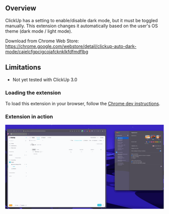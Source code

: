 ## Overview

ClickUp has a setting to enable/disable dark mode, but it must be toggled manually. This extension changes it automatically based on the user's OS theme (dark mode / light mode).

Download from Chrome Web Store: https://chrome.google.com/webstore/detail/clickup-auto-dark-mode/cajelcfgpcigcojafcknklkfdfmdflbg

## Limitations
- Not yet tested with ClickUp 3.0

### Loading the extension
To load this extension in your browser, follow the [Chrome dev instructions](https://developer.chrome.com/docs/extensions/mv3/getstarted/development-basics/#load-unpacked).

### Extension in action
![screenshot](./images/clickup-auto-dark-mode.gif)
